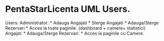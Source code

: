 # PentaStarLicenta UML Users.

Users:
	Administrator:
		* Adauga Angajati
		* Sterge Angajati
		* Adauga/Sterge Rezervari
		* Acces la toate paginile. (dashboard + camere+ statistici)
	Angajat:
		* Adauga/Sterge Rezervari.
		* Acces la paginile cu Camere.
